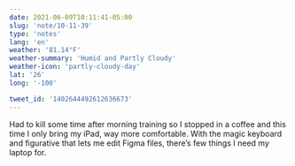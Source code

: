 ```yaml
---
date: 2021-06-09T10:11:41-05:00
slug: 'note/10-11-39'
type: 'notes'
lang: 'en'
weather: '81.14°F'
weather-summary: 'Humid and Partly Cloudy'
weather-icon: 'partly-cloudy-day'
lat: '26'
long: '-100'

tweet_id: '1402644492612636673'
---
```

Had to kill some time after morning training so I stopped in a coffee and this time I only bring my iPad, way more comfortable. With the magic keyboard and figurative that lets me edit Figma files, there’s few things I need my laptop for.